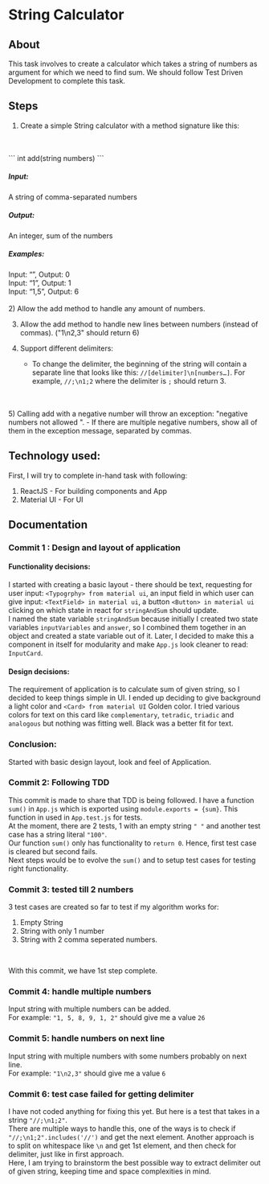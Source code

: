 # String Calculator

## About
This task involves to create a calculator which takes a string of numbers as argument for which we need to find sum.
We should follow Test Driven Development to complete this task.


## Steps
1) Create a simple String calculator with a method signature like this:
<br>
<br>
```
int add(string numbers)
```
<br>

##### Input: 
A string of comma-separated numbers

##### Output:
An integer, sum of the numbers

##### Examples:

Input: “”, Output: 0<br>
Input: “1”, Output: 1<br>
Input: “1,5”, Output: 6<br>
<br>
2) Allow the add method to handle any amount of numbers.

3) Allow the add method to handle new lines between numbers (instead of commas). ("1\n2,3" should return 6)

4) Support different delimiters:

    - To change the delimiter, the beginning of the string will contain a separate line that looks like this: 
```//[delimiter]\n[numbers…]```. For example, ```//;\n1;2``` where the delimiter is ```;``` should return 3.
<br>
<br>
5) Calling add with a negative number will throw an exception: "negative numbers not allowed <negative_number>".
    - If there are multiple negative numbers, show all of them in the exception message, separated by commas.

## Technology used: 

First, I will try to complete in-hand task with following:
1) ReactJS - For building components and App
2) Material UI - For UI

## Documentation

### Commit 1 : Design and layout of application
#### Functionality decisions:
I started with creating a basic layout - there should be text, requesting for user input: ```<Typogrphy> from material ui```, 
an input field in which user can give input: ```<TextField> in material ui```, a button ```<Button> in material ui``` clicking
on which state in react for ```stringAndSum``` should update.<br>
I named the state variable ```stringAndSum``` because initially I created two state variables ```inputVariables``` and ```answer```,
so I combined them together in an object and created a state variable out of it.
Later, I decided to make this a component in itself for modularity and make ```App.js``` look cleaner to read: ```InputCard```.
#### Design decisions:
The requirement of application is to calculate sum of given string, so I decided to keep things simple in UI.
I ended up deciding to give background a light color and ```<Card> from material UI``` Golden color. I tried various colors for text
on this card like ```complementary```, ```tetradic```, ```triadic``` and ```analogous``` but nothing was fitting well. Black was a better fit for text.
### Conclusion:
Started with basic design layout, look and feel of Application.

### Commit 2: Following TDD
This commit is made to share that TDD is being followed. I have a function ```sum()``` in ```App.js``` which is exported using
```module.exports = {sum}```. This function in used in ```App.test.js``` for tests.<br>
At the moment, there are 2 tests, 1 with an empty string ```" "``` and another test case has a string literal ```"100"```.<br>
Our function ```sum()``` only has functionality to ```return 0```. Hence, first test case is cleared but second fails.<br>
Next steps would be to evolve the ```sum()``` and to setup test cases for testing right functionality.

### Commit 3: tested till 2 numbers
3 test cases are created so far to test if my algorithm works for:
1) Empty String
2) String with only 1 number
3) String with 2 comma seperated numbers.
<br>

With this commit, we have 1st step complete.

### Commit 4: handle multiple numbers
Input string with multiple numbers can be added.<br>
For example: ```"1, 5, 8, 9, 1, 2"``` should give me a value ```26```

### Commit 5: handle numbers on next line
Input string with multiple numbers with some numbers probably on next line. <br>
For example: ```"1\n2,3"``` should give me a value ```6```

### Commit 6: test case failed for getting delimiter
I have not coded anything for fixing this yet. But here is a test that takes in a string ```"//;\n1;2"```.<br>
There are multiple ways to handle this, one of the ways is to check if ```"//;\n1;2".includes('//')``` and get the next element.
Another approach is to split on whitespace like ```\n``` and get 1st element, and then check for delimiter, just like in first approach.<br>
Here, I am trying to brainstorm the best possible way to extract delimiter out of given string, keeping time and space complexities in mind.